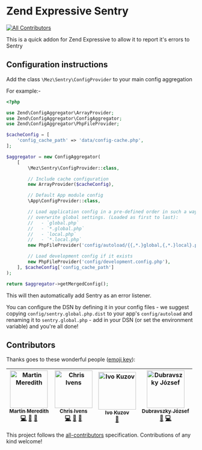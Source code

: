 # Zend Expressive Sentry
[![All Contributors](https://img.shields.io/badge/all_contributors-4-orange.svg?style=flat-square)](#contributors)

This is a quick addon for Zend Expressive to allow it to report it's errors to Sentry

## Configuration instructions

Add the class `\Mez\Sentry\ConfigProvider` to your main config aggregation

For example:-


```php
<?php

use Zend\ConfigAggregator\ArrayProvider;
use Zend\ConfigAggregator\ConfigAggregator;
use Zend\ConfigAggregator\PhpFileProvider;

$cacheConfig = [
    'config_cache_path' => 'data/config-cache.php',
];

$aggregator = new ConfigAggregator(
    [
        \Mez\Sentry\ConfigProvider::class,

        // Include cache configuration
        new ArrayProvider($cacheConfig),

        // Default App module config
        \App\ConfigProvider::class,

        // Load application config in a pre-defined order in such a way that local settings
        // overwrite global settings. (Loaded as first to last):
        //   - `global.php`
        //   - `*.global.php`
        //   - `local.php`
        //   - `*.local.php`
        new PhpFileProvider('config/autoload/{{,*.}global,{,*.}local}.php'),

        // Load development config if it exists
        new PhpFileProvider('config/development.config.php'),
    ], $cacheConfig['config_cache_path']
);

return $aggregator->getMergedConfig();
```

This will then automatically add Sentry as an error listener.

You can configure the DSN by defining it in your config files - we suggest copying `config/sentry.global.php.dist` to
your app's `config/autoload` and renaming it to `sentry.global.php` - add in your DSN (or set the environment variable)
and you're all done!


## Contributors

Thanks goes to these wonderful people ([emoji key](https://github.com/all-contributors/all-contributors#emoji-key)):

<!-- ALL-CONTRIBUTORS-LIST:START - Do not remove or modify this section -->
<!-- prettier-ignore -->
| [<img src="https://avatars3.githubusercontent.com/u/570639?v=4" width="100px;" alt="Martin Meredith"/><br /><sub><b>Martin Meredith</b></sub>](https://www.sourceguru.net)<br />[💻](https://github.com/Mezzle/zend-expressive-sentry/commits?author=mezzle "Code") [🤔](#ideas-mezzle "Ideas, Planning, & Feedback") [📖](https://github.com/Mezzle/zend-expressive-sentry/commits?author=mezzle "Documentation") | [<img src="https://avatars2.githubusercontent.com/u/401928?v=4" width="100px;" alt="Chris Ivens"/><br /><sub><b>Chris Ivens</b></sub>](http://www.joltbox.co.uk)<br />[💻](https://github.com/Mezzle/zend-expressive-sentry/commits?author=chrisivens "Code") [👀](#review-chrisivens "Reviewed Pull Requests") [🚧](#maintenance-chrisivens "Maintenance") | [<img src="https://avatars3.githubusercontent.com/u/5767316?v=4" width="100px;" alt="Ivo Kuzov"/><br /><sub><b>Ivo Kuzov</b></sub>](https://github.com/ivok)<br />[🐛](https://github.com/Mezzle/zend-expressive-sentry/issues?q=author%3Aivok "Bug reports") | [<img src="https://avatars2.githubusercontent.com/u/1174548?v=4" width="100px;" alt="Dubravszky József"/><br /><sub><b>Dubravszky József</b></sub>](http://joed.hu)<br />[🚧](#maintenance-djozsef "Maintenance") [💻](https://github.com/Mezzle/zend-expressive-sentry/commits?author=djozsef "Code") |
| :---: | :---: | :---: | :---: |
<!-- ALL-CONTRIBUTORS-LIST:END -->

This project follows the [all-contributors](https://github.com/all-contributors/all-contributors) specification. Contributions of any kind welcome!